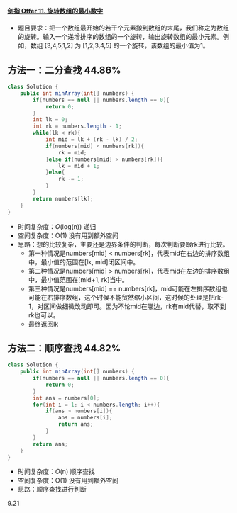 #### [剑指 Offer 11. 旋转数组的最小数字](https://leetcode-cn.com/problems/xuan-zhuan-shu-zu-de-zui-xiao-shu-zi-lcof/)

- 题目要求：把一个数组最开始的若干个元素搬到数组的末尾，我们称之为数组的旋转。输入一个递增排序的数组的一个旋转，输出旋转数组的最小元素。例如，数组 [3,4,5,1,2] 为 [1,2,3,4,5] 的一个旋转，该数组的最小值为1。  




## 方法一：二分查找 44.86%

```java
class Solution {
    public int minArray(int[] numbers) {
        if(numbers == null || numbers.length == 0){
            return 0;
        }
        int lk = 0;
        int rk = numbers.length - 1;
        while(lk < rk){
            int mid = lk + (rk - lk) / 2;
            if(numbers[mid] < numbers[rk]){
                rk = mid;
            }else if(numbers[mid] > numbers[rk]){
                lk = mid + 1;
            }else{
                rk -= 1;
            }
        }
        return numbers[lk];
    }
}
```

- 时间复杂度：*O*(log(n)) 递归
- 空间复杂度：O(1) 没有用到额外空间
- 思路：想的比较复杂，主要还是边界条件的判断，每次判断要跟rk进行比较。
  - 第一种情况是numbers[mid] < numbers[rk]，代表mid在右边的排序数组中，最小值的范围在[lk, mid]闭区间中。
  - 第二种情况是numbers[mid] > numbers[rk]，代表mid在左边的排序数组中，最小值范围在[mid+1, rk]当中。
  - 第三种情况是numbers[mid] == numbers[rk]，mid可能在左排序数组也可能在右排序数组，这个时候不能贸然缩小区间，这时候的处理是把rk-1，对区间做细微改动即可。因为不论mid在哪边，rk有mid代替，取不到rk也可以。
  - 最终返回lk

## 方法二：顺序查找 44.82%

```java
class Solution {
    public int minArray(int[] numbers) {
        if(numbers == null || numbers.length == 0){
            return 0;
        }
        int ans = numbers[0];
        for(int i = 1; i < numbers.length; i++){
            if(ans > numbers[i]){
                ans = numbers[i];
                return ans;
            }
        }
        return ans;
    }
}
```

- 时间复杂度：*O*(n) 顺序查找
- 空间复杂度：O(1) 没有用到额外空间
- 思路：顺序查找进行判断



9.21
